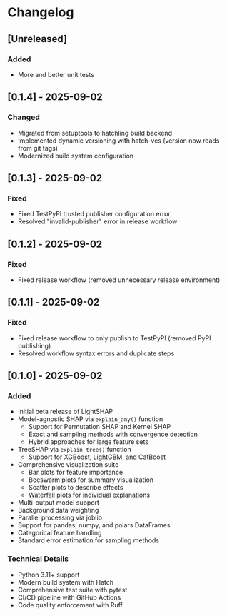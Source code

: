 # Changelog

## [Unreleased]

### Added
- More and better unit tests

## [0.1.4] - 2025-09-02

### Changed
- Migrated from setuptools to hatchling build backend
- Implemented dynamic versioning with hatch-vcs (version now reads from git tags)
- Modernized build system configuration

## [0.1.3] - 2025-09-02

### Fixed
- Fixed TestPyPI trusted publisher configuration error
- Resolved "invalid-publisher" error in release workflow

## [0.1.2] - 2025-09-02

### Fixed
- Fixed release workflow (removed unnecessary release environment)

## [0.1.1] - 2025-09-02

### Fixed
- Fixed release workflow to only publish to TestPyPI (removed PyPI publishing)
- Resolved workflow syntax errors and duplicate steps

## [0.1.0] - 2025-09-02

### Added
- Initial beta release of LightSHAP
- Model-agnostic SHAP via `explain_any()` function
  - Support for Permutation SHAP and Kernel SHAP
  - Exact and sampling methods with convergence detection
  - Hybrid approaches for large feature sets
- TreeSHAP via `explain_tree()` function
  - Support for XGBoost, LightGBM, and CatBoost
- Comprehensive visualization suite
  - Bar plots for feature importance
  - Beeswarm plots for summary visualization
  - Scatter plots to describe effects
  - Waterfall plots for individual explanations
- Multi-output model support
- Background data weighting
- Parallel processing via joblib
- Support for pandas, numpy, and polars DataFrames
- Categorical feature handling
- Standard error estimation for sampling methods

### Technical Details
- Python 3.11+ support
- Modern build system with Hatch
- Comprehensive test suite with pytest
- CI/CD pipeline with GitHub Actions
- Code quality enforcement with Ruff


